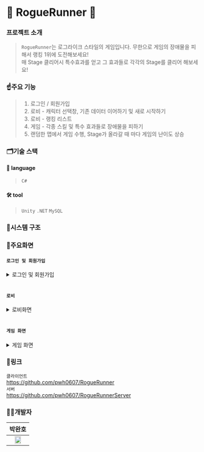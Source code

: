 # 🏃 RogueRunner 🏃

### 프로젝트 소개
> `RogueRunner`는 로그라이크 스타일의 게임입니다. 무한으로 게임의 장애물을 피해서 랭킹 1위에 도전해보세요!   
> 매 Stage 클리어시 특수효과를 얻고 그 효과들로 각각의 Stage를 클리어 해보세요!
     
### ☝️주요 기능
> 1. 로그인 / 회원가입  
> 2. 로비 - 캐릭터 선택창, 기존 데이터 이어하기 및 새로 시작하기
> 3. 로비 - 랭킹 리스트
> 4. 게임 - 각종 스킬 및 특수 효과들로 장애물을 피하기
> 5. 랜덤한 맵에서 게임 수행, Stage가 올라갈 때 마다 게임의 난이도 상승

### 🗂️기술 스택
#### 🔡 language
>`C#`

#### 🛠️ tool
>`Unity` `.NET` `MySQL`

### 🔎시스템 구조

### 📲주요화면
#### `로그인 및 회원가입`<br>
<details>
     <summary>로그인 및 회원가입</summary>

|로그인/ 회원가입|
|:--:|
|![로그인 화면](https://github.com/user-attachments/assets/9fdc0ecd-a16e-4dcc-b84f-af9b8f442f0d)|

</details>

#### <br>`로비`<br>
<details>
     <summary>로비화면</summary>

|로비|
|:--:|
|![로비 화면](https://github.com/user-attachments/assets/68ffd076-0b48-4231-8706-d55b2f353b2d)|

</details>


#### <br>`게임 화면`<br>
<details>
     <summary>게임 화면</summary>

|Stage 시작|Stage 진행|Stage Clear|
|:--:|:--:|:--:|
|![게임화면_Card](https://github.com/user-attachments/assets/53596e17-54e8-4f8c-9ffc-e657f8b1bf8d)|![게임 진행_shiled](https://github.com/user-attachments/assets/8d9b2607-0644-4ff7-8f75-65c2a6c80f0c)|![게임 스테이지클리어](https://github.com/user-attachments/assets/3336f8ae-b919-4d06-b2af-731889da09d7)|

</details>

### 🔗링크
`클라이언트`</br>
https://github.com/pwh0607/RogueRunner
<br>`서버`</br>
https://github.com/pwh0607/RogueRunnerServer

### 👨‍💻개발자
|박완호|
|:-:|
|<img src="https://github.com/HS-GS31/GS31/assets/69100145/a9322f87-ca85-40b5-9997-edf3d279f651" width="60%" height="60%"/>|
